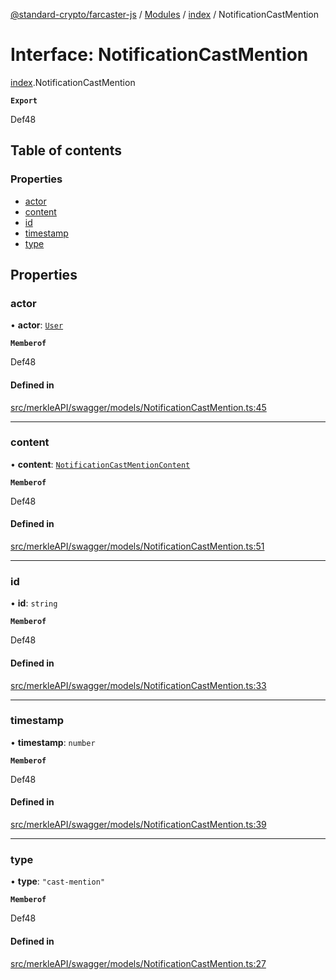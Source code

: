 [@standard-crypto/farcaster-js](../README.md) / [Modules](../modules.md) / [index](../modules/index.md) / NotificationCastMention

# Interface: NotificationCastMention

[index](../modules/index.md).NotificationCastMention

**`Export`**

Def48

## Table of contents

### Properties

- [actor](index.NotificationCastMention.md#actor)
- [content](index.NotificationCastMention.md#content)
- [id](index.NotificationCastMention.md#id)
- [timestamp](index.NotificationCastMention.md#timestamp)
- [type](index.NotificationCastMention.md#type)

## Properties

### actor

• **actor**: [`User`](index.User.md)

**`Memberof`**

Def48

#### Defined in

[src/merkleAPI/swagger/models/NotificationCastMention.ts:45](https://github.com/standard-crypto/farcaster-js/blob/main/src/merkleAPI/swagger/models/NotificationCastMention.ts#L45)

___

### content

• **content**: [`NotificationCastMentionContent`](index.NotificationCastMentionContent.md)

**`Memberof`**

Def48

#### Defined in

[src/merkleAPI/swagger/models/NotificationCastMention.ts:51](https://github.com/standard-crypto/farcaster-js/blob/main/src/merkleAPI/swagger/models/NotificationCastMention.ts#L51)

___

### id

• **id**: `string`

**`Memberof`**

Def48

#### Defined in

[src/merkleAPI/swagger/models/NotificationCastMention.ts:33](https://github.com/standard-crypto/farcaster-js/blob/main/src/merkleAPI/swagger/models/NotificationCastMention.ts#L33)

___

### timestamp

• **timestamp**: `number`

**`Memberof`**

Def48

#### Defined in

[src/merkleAPI/swagger/models/NotificationCastMention.ts:39](https://github.com/standard-crypto/farcaster-js/blob/main/src/merkleAPI/swagger/models/NotificationCastMention.ts#L39)

___

### type

• **type**: ``"cast-mention"``

**`Memberof`**

Def48

#### Defined in

[src/merkleAPI/swagger/models/NotificationCastMention.ts:27](https://github.com/standard-crypto/farcaster-js/blob/main/src/merkleAPI/swagger/models/NotificationCastMention.ts#L27)
